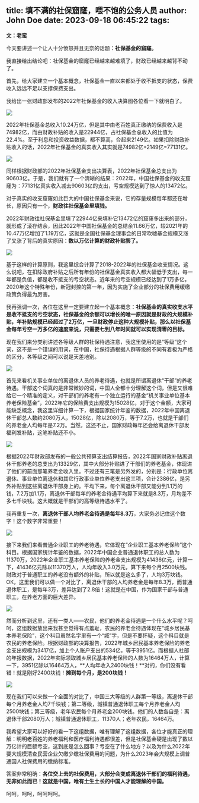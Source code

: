 title: 填不满的社保窟窿，喂不饱的公务人员
author: John Doe
date: 2023-09-18 06:45:22
tags:
---
**文：老蛮**<!--more-->

今天要讲述一个让人十分愤怒并且无奈的话题：**社保基金的窟窿。**

我直接给出结论吧：社保基金的窟窿已经越来越难填了，财政已经越来越背不动了。

首先，给大家建立一个基本概念，社保基金一直以来都处于收不抵支的状态，保费收入远远不足以支撑保费支出。

我给出一张财政部发布的2022年社保基金的收入决算图各位看一下就明白了。

![](/images/20230917001.png)

2022年社保基金总收入10.24万亿，但是其中由老百姓真正缴纳的保费收入是74982亿，而由财政补贴的收入是22944亿，占社保基金总收入的比值为22.4%。至于利息和投资收益数据，都不算高，合起来2149亿。如果扣除财政补贴收入的话，2022年社保基金的真实收入其实就是74982亿+2149亿=77131亿。

![](/images/20230917002.png)

同样根据财政部的2022年社保基金支出决算表，2022年社保基金总支出为90603亿。于是，我们就有了一个清晰的结果：2022年，中国社保基金的收支窟窿为：77131亿真实收入减去90603亿的支出，亏空规模达到了惊人的13472亿。

对于真实的收支窟窿如此巨大的中国社保基金来说，它的存量规模每年都还在增长，原因只有一个，**财政往社保基金里填钱。**

2022年财政往社保基金里填了22944亿来填补它13472亿的窟窿多出来的部分，就形成了滚存结余，因此2022年中国社保基金的总结余11.66万亿，较2021年的10.47万亿增加了1.19万亿，这就是全国社保基金理事会的日常吹嘘基金规模又涨了又涨了背后的真实原因：**数以万亿计算的财政补贴罢了。**

![](/images/20230917003.png)

基于这样的计算原则，我这里综合计算了2018-2022年的社保基金收支情况。这么说吧，在扣除政府补贴之后所有年份的社保基金真实收入都大幅低于支出，每一年都是负值，都是收不抵支的亏空状态。近年来的亏空规模已经达到了1万多亿，2020年这个特殊年份，新冠封控的第一年，因为实施了企业部分的社保费用缓缴政策负得最为厉害。

我再强调一次，各位在这里一定要建立起一个基本概念：**社保基金的真实收支水平是收不抵支的亏空状态，社保基金的余额可以增长的唯一原因就是财政的大规模补贴，年补贴规模已经超过了2万亿，一旦财政停止这种大规模补贴，那么以社保基金每年亏空一万多亿的速度来说，只需要七到八年时间就可以实现清零的目标。**

现在我们来分类别讲述各等级人群的社保待遇注意，我这里使用的是“等级”这个词，这不是一个错误的用词，在中国，社保待遇根据人群等级的不同有着极为严格的区分，各等级之间可以说是天差地别。

![](/images/20230917004.png)

首先来看机关事业单位的离退休人员的养老待遇，也就是所谓离退休“干部”的养老待遇。干部这个词真的是非常微妙的词，中国人全都十分理解这个词，但是又很难给它一个精准的定义，对干部们的养老有一个独立运行的基金“机关事业单位基本养老保险基金”，2022年它的保险费支出规模为15028亿，对于这个金额，大家可能缺乏概念，我这里详细计算一下，根据国家统计年鉴的数据，2022年中国离退休干部总人数约2080万人，15028亿，除以2080万，等于7.2万，也就是干部们的养老金人均每年是7.2万。当然，这还不止，国家财政每年还会给离退休干部发福利发补贴，这笔补贴还不小。

![](/images/20230917005.png)

根据2022年财政部发布的一般公共预算支出结算报告，2022年国家财政补贴离退休干部养老的总支出为13329亿，其中大部分补贴进了干部们的养老基金，体现进了他们的前面那笔养老金收入里。不过还有三笔是另外发的，分别是：行政单位离退休、事业单位离退休和其它行政事业单位养老支出这三项，合计2386亿，是另外补贴到这些离退休干部身上的。平均下来，每个离退休干部又能分到1.1万的钱，7.2万加1.1万，离退休干部每年的养老金待遇平均算下来就是8.3万，月均差不多七千块钱。这大概就是干部们的高等级待遇水平了。

我再重复一次，**离退休干部人均养老金待遇是每年8.3万**，大家务必记住这个数字！这个数字非常重要！

![](/images/20230917006.png)

接下来我们来看普通企业职工的养老待遇，它体现在“企业职工基本养老保险”这个科目。根据国家统计年鉴的数据，2022年中国企业普通退休职工的总人数为11370万，2022年企业职工基本养老保险的养老金支出规模为41436亿元，计算一下，41436亿元除以11370万人，人均年收入3.0万元，算下来每个月2500块钱。财政对于普通职工的养老没有额外的补贴，所以就是这么多了，人均3万块钱。OK，这里我们可以做一个对比了，离退休干部的人均养老金是每年8.3万，而普通退休职工，是每年3万，差异达到了2.8倍！这就是在中国，作为国家干部与普通职工，在养老方面的巨大差异。

![](/images/20230917007.png)

然而分析到这里，还有一类人——农民，他们的养老金待遇是一个什么水平呢？呵呵，这组数据放出来我甚至觉得有点羞耻，农民的养老金待遇体现在“城乡居民基本养老保险”，这个科目虽然名字里有一个“城”字，但是不要怀疑，这个科目就是农民的养老保险。根据财政部的决算报告，2022年城乡居民基本养老保险的养老金支出规模为3417亿，加上个人账户支出的534亿，等于3951亿。而根据人社部的年报数据，2022年实际领取城乡居民基本养老保险的人数为16464万人，计算一下，3951亿除以16464万人，**人均年收入2400块钱！**对的，你们没有看错！就是刚好2400块钱！**摊到每个月，是200块钱！**

![](/images/20230917008.png)

现在我们可以来做一个全面的对比了，中国三大等级的人群第一等级，离退休干部每个月养老金人均7千块钱；第二等级，城镇普通退休职工每个月养老金人均2500块钱；第三等级，老年农民每个月养老金200块钱。他们的人数各自是：离退休干部2080万人；城镇普通退休职工，11370人；老年农民，16464万。

我希望大家可以好好的看一下这组数据，唯有理解了这组数据，各位才能真正的理解：明明老百姓的养老福利和医疗福利待遇都很差，但是社保基金硬是出现了数以万亿计的巨额亏空，这到底是怎么回事？亏空在了什么地方？以及为什么2022年要大规模清查民营企业欠缴少缴社保费用的问题，为什么2023年会大规模上调普通国人社保费用的缴纳标准。

答案非常明确：**各位交上去的社保费用，大部分会变成离退休干部们的福利待遇，无非如此而已！这就是中国，唯有土生土长的中国人才能理解的中国。**

呵呵，呵呵，呵呵呵呵。